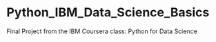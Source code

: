 # Python_IBM_Data_Science_Basics
Final Project from the IBM Coursera class: Python for Data Science
